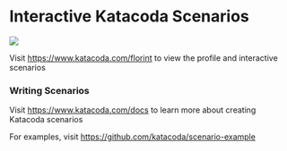# Interactive Katacoda Scenarios

[![](http://shields.katacoda.com/katacoda/florint/count.svg)](https://www.katacoda.com/florint "Get your profile on Katacoda.com")

Visit https://www.katacoda.com/florint to view the profile and interactive scenarios

### Writing Scenarios
Visit https://www.katacoda.com/docs to learn more about creating Katacoda scenarios

For examples, visit https://github.com/katacoda/scenario-example

